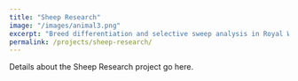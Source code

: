 ```yaml
---
title: "Sheep Research"
image: "/images/animal3.png"
excerpt: "Breed differentiation and selective sweep analysis in Royal White and White Dorper sheep."
permalink: /projects/sheep-research/
---
```

Details about the Sheep Research project go here.
